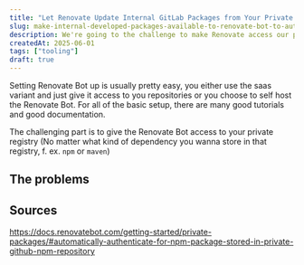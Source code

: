```yaml
---
title: "Let Renovate Update Internal GitLab Packages from Your Private Registry"
slug: make-internal-developed-packages-available-to-renovate-bot-to-automatic-update-private-dependencies-as-well
description: We're going to the challenge to make Renovate access our private / internal package registry from GitLab
createdAt: 2025-06-01
tags: ["tooling"]
draft: true
---
```


Setting Renovate Bot up is usually pretty easy, you either use the saas variant and just give it access to you repositories or you choose to self host the Renovate Bot. For all of the basic setup, there are many good tutorials and good documentation.

The challenging part is to give the Renovate Bot access to your private registry (No matter what kind of dependency you wanna store in that registry, f. ex. `npm` or `maven`)

## The problems


## Sources

https://docs.renovatebot.com/getting-started/private-packages/#automatically-authenticate-for-npm-package-stored-in-private-github-npm-repository